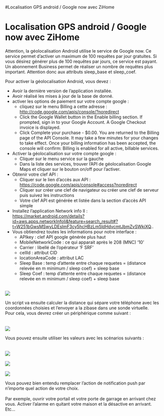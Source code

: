 #Localisation GPS android / Google now avec ZiHome

# Localisation GPS android / Google now avec ZiHome #

Attention, la géolocalisation Android utilise le service de Google now. Ce service permet d’activer un maximum de 100 requêtes par jour gratuites. Si vous désirez générer plus de 100 requêtes par jours, ce service est payant. Un abonnement Business permet de réaliser un nombre de requêtes plus important. Attention donc aux attributs sleep\_base et sleep\_coef.

Pour activer la géolocalisation Android, vous devez :
  * Avoir la dernière version de l’application installée.
  * Avoir réalisé les mises à jour de la base de donné.
  * activer les options de paiement sur votre compte google :
    * cliquez sur le menu Billing  a cette adresse : http://code.google.com/apis/console/?noredirect
    * Click the Google Wallet button in the Enable billing section. If prompted, sign in to your Google Account. A Google Checkout invoice is displayed.
    * Click Complete your purchase - $0.00. You are returned to the Billing page of the API Console. It may take a few minutes for your changes to take effect. Once your billing information has been accepted, the console will confirm: Billing is enabled for all active, billable services.
  * Activer la géolocalisation sur votre compte google :
    * Cliquer sur le menu service sur la gauche
    * Dans la liste des services, trouver l’API de géolocalisation Google Maps et cliquer sur le bouton on/off pour l’activer.
  * Obtenir votre clef API :
    * Cliquer sur le lien d’accès aux API : https://code.google.com/apis/console#access?noredirect
    * Cliquer sur créer une clef de navigateur ou créer une clef  de serveur puis suivez les instructions
    * Votre clef API est générée et listée dans la section d’accès API simple
  * Installez l’application Network info II : https://market.android.com/details?id=aws.apps.networkInfoIi&feature=search_result#?t=W251bGwsMSwyLDEsImF3cy5hcHBzLm5ldHdvcmtJbmZvSWkiXQ..
  * Vous obtiendrez toutes les informations pour notre interface :
    * APIkey : clef API google générée plus haut
    * MobileNetworkCode : ce qui apparait après le 208 (MNC) ‘10’
    * Carrier : libellé de l’opérateur ‘F SRF’
    * cellId : attribut CID
    * locationAreaCode : attribut LAC
    * Sleep Base : temp d’attente entre chaque requetes = (distance relevée en m minimum / sleep coef) + sleep base
    * Sleep Coef : temp d’attente entre chaque requetes = (distance relevée en m minimum / sleep coef) + sleep base


<br> <img src='http://wiki.interface-utilisateur-domotique-zibase.googlecode.com/git/images/android-1.png' /> <br>

Un script va ensuite calculer la distance qui sépare votre téléphone avec les coordonnées choisies et l’envoyer a la zibase dans une sonde virtuelle.<br>
Pour cela, vous devrez créer un périphérique comme suivant :<br>
<br>
<br> <img src='http://wiki.interface-utilisateur-domotique-zibase.googlecode.com/git/images/android-2.png' /> <br>

Vous pouvez ensuite utiliser les valeurs avec les scénarios suivants :<br>
<br>
<br> <img src='http://wiki.interface-utilisateur-domotique-zibase.googlecode.com/git/images/android-3.png' /> <br>
<br> <img src='http://wiki.interface-utilisateur-domotique-zibase.googlecode.com/git/images/android-4.png' /> <br>
<br> <img src='http://wiki.interface-utilisateur-domotique-zibase.googlecode.com/git/images/android-5.png' /> <br>

Vous pouvez bien entendu remplacer l’action de notification push par n’importe quel action de votre choix.<br>
<br>
Par exemple, ouvrir votre portail et votre porte de garrage en arrivant chez vous. Activer l’alarme en quitant votre maison et la désactive en arrivant. Etc…